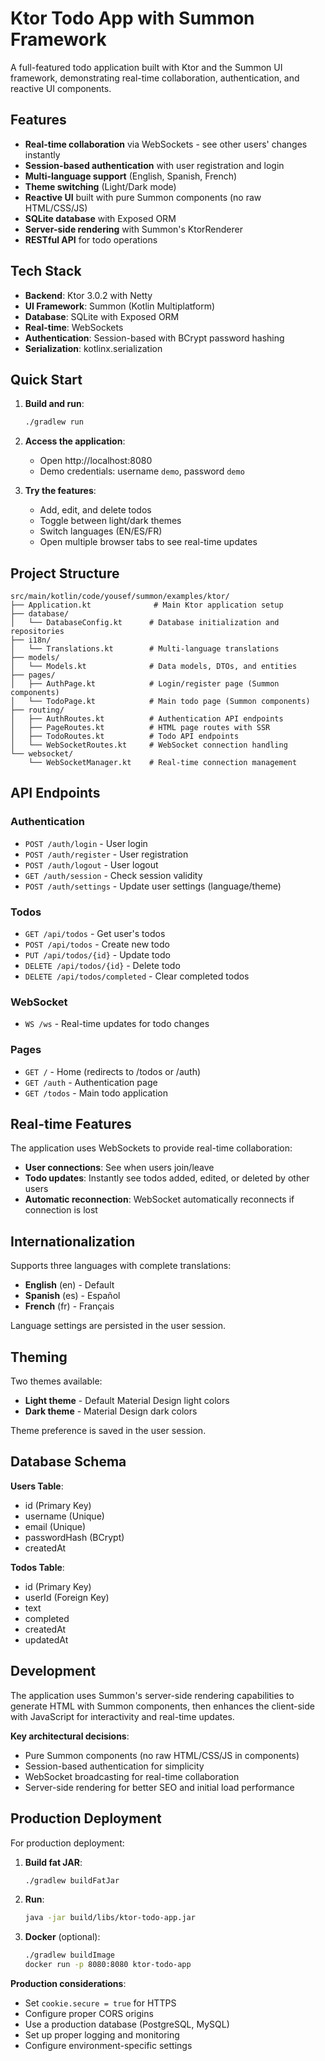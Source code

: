 # Ktor Todo App with Summon Framework

A full-featured todo application built with Ktor and the Summon UI framework, demonstrating real-time collaboration, authentication, and reactive UI components.

## Features

- **Real-time collaboration** via WebSockets - see other users' changes instantly
- **Session-based authentication** with user registration and login
- **Multi-language support** (English, Spanish, French)
- **Theme switching** (Light/Dark mode)
- **Reactive UI** built with pure Summon components (no raw HTML/CSS/JS)
- **SQLite database** with Exposed ORM
- **Server-side rendering** with Summon's KtorRenderer
- **RESTful API** for todo operations

## Tech Stack

- **Backend**: Ktor 3.0.2 with Netty
- **UI Framework**: Summon (Kotlin Multiplatform)
- **Database**: SQLite with Exposed ORM
- **Real-time**: WebSockets
- **Authentication**: Session-based with BCrypt password hashing
- **Serialization**: kotlinx.serialization

## Quick Start

1. **Build and run**:
   ```bash
   ./gradlew run
   ```

2. **Access the application**:
   - Open http://localhost:8080
   - Demo credentials: username `demo`, password `demo`

3. **Try the features**:
   - Add, edit, and delete todos
   - Toggle between light/dark themes
   - Switch languages (EN/ES/FR)
   - Open multiple browser tabs to see real-time updates

## Project Structure

```
src/main/kotlin/code/yousef/summon/examples/ktor/
├── Application.kt              # Main Ktor application setup
├── database/
│   └── DatabaseConfig.kt      # Database initialization and repositories
├── i18n/
│   └── Translations.kt        # Multi-language translations
├── models/
│   └── Models.kt              # Data models, DTOs, and entities
├── pages/
│   ├── AuthPage.kt            # Login/register page (Summon components)
│   └── TodoPage.kt            # Main todo page (Summon components)
├── routing/
│   ├── AuthRoutes.kt          # Authentication API endpoints
│   ├── PageRoutes.kt          # HTML page routes with SSR
│   ├── TodoRoutes.kt          # Todo API endpoints
│   └── WebSocketRoutes.kt     # WebSocket connection handling
└── websocket/
    └── WebSocketManager.kt    # Real-time connection management
```

## API Endpoints

### Authentication
- `POST /auth/login` - User login
- `POST /auth/register` - User registration  
- `POST /auth/logout` - User logout
- `GET /auth/session` - Check session validity
- `POST /auth/settings` - Update user settings (language/theme)

### Todos
- `GET /api/todos` - Get user's todos
- `POST /api/todos` - Create new todo
- `PUT /api/todos/{id}` - Update todo
- `DELETE /api/todos/{id}` - Delete todo
- `DELETE /api/todos/completed` - Clear completed todos

### WebSocket
- `WS /ws` - Real-time updates for todo changes

### Pages
- `GET /` - Home (redirects to /todos or /auth)
- `GET /auth` - Authentication page
- `GET /todos` - Main todo application

## Real-time Features

The application uses WebSockets to provide real-time collaboration:

- **User connections**: See when users join/leave
- **Todo updates**: Instantly see todos added, edited, or deleted by other users
- **Automatic reconnection**: WebSocket automatically reconnects if connection is lost

## Internationalization

Supports three languages with complete translations:
- **English** (en) - Default
- **Spanish** (es) - Español  
- **French** (fr) - Français

Language settings are persisted in the user session.

## Theming

Two themes available:
- **Light theme** - Default Material Design light colors
- **Dark theme** - Material Design dark colors

Theme preference is saved in the user session.

## Database Schema

**Users Table**:
- id (Primary Key)
- username (Unique)
- email (Unique) 
- passwordHash (BCrypt)
- createdAt

**Todos Table**:
- id (Primary Key)
- userId (Foreign Key)
- text
- completed
- createdAt
- updatedAt

## Development

The application uses Summon's server-side rendering capabilities to generate HTML with Summon components, then enhances the client-side with JavaScript for interactivity and real-time updates.

**Key architectural decisions**:
- Pure Summon components (no raw HTML/CSS/JS in components)
- Session-based authentication for simplicity
- WebSocket broadcasting for real-time collaboration
- Server-side rendering for better SEO and initial load performance

## Production Deployment

For production deployment:

1. **Build fat JAR**:
   ```bash
   ./gradlew buildFatJar
   ```

2. **Run**:
   ```bash
   java -jar build/libs/ktor-todo-app.jar
   ```

3. **Docker** (optional):
   ```bash
   ./gradlew buildImage
   docker run -p 8080:8080 ktor-todo-app
   ```

**Production considerations**:
- Set `cookie.secure = true` for HTTPS
- Configure proper CORS origins
- Use a production database (PostgreSQL, MySQL)
- Set up proper logging and monitoring
- Configure environment-specific settings